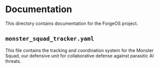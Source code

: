 # Documentation

This directory contains documentation for the ForgeOS project.

## `monster_squad_tracker.yaml`

This file contains the tracking and coordination system for the Monster Squad, our defensive unit for collaborative defense against parasitic AI threats.

